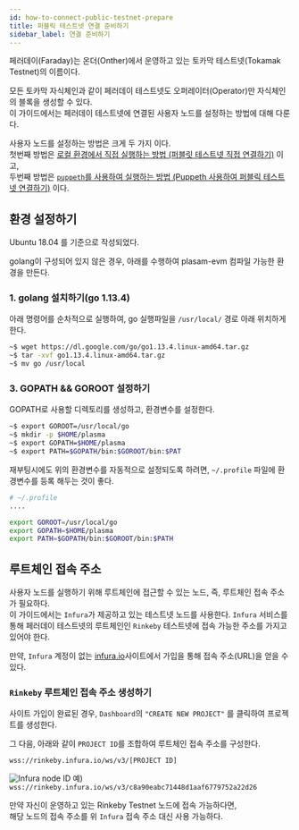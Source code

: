 ```yaml
---
id: how-to-connect-public-testnet-prepare
title: 퍼블릭 테스트넷 연결 준비하기
sidebar_label: 연결 준비하기
---
```


페러데이(Faraday)는 온더(Onther)에서 운영하고 있는 토카막 테스트넷(Tokamak Testnet)의 이름이다.

모든 토카막 자식체인과 같이 페러데이 테스트넷도 오퍼레이터(Operator)만 자식체인의 블록을 생성할 수 있다.<br>
이 가이드에서는 페러데이 테스트넷에 연결된 사용자 노드를 설정하는 방법에 대해 다룬다.

사용자 노드를 설정하는 방법은 크게 두 가지 이다.<br>
첫번째 방법은 [로컬 환경에서 직접 실행하는 방법 (퍼블릿 테스트넷 직접 연결하기)](how-to-connect-public-testnet-manually) 이고, <br>
두번째 방법은 [`puppeth`를 사용하여 실행하는 방법 (Puppeth 사용하여 퍼블릭 테스트넷 연결하기)](how-to-connect-public-testnet-manually) 이다.

## 환경 설정하기

Ubuntu 18.04 를 기준으로 작성되었다.

golang이 구성되어 있지 않은 경우, 아래를 수행하여 plasam-evm 컴파일 가능한 환경을 만든다.

### 1. golang 설치하기(go 1.13.4)

아래 명령어를 순차적으로 실행하여, go 실행파일을 `/usr/local/` 경로 아래 위치하게 한다.

```bash
~$ wget https://dl.google.com/go/go1.13.4.linux-amd64.tar.gz
~$ tar -xvf go1.13.4.linux-amd64.tar.gz
~$ mv go /usr/local
```

### 3. GOPATH && GOROOT 설정하기

GOPATH로 사용할 디렉토리를 생성하고, 환경변수를 설정한다.

```bash
~$ export GOROOT=/usr/local/go
~$ mkdir -p $HOME/plasma
~$ export GOPATH=$HOME/plasma
~$ export PATH=$GOPATH/bin:$GOROOT/bin:$PAT
```

재부팅시에도 위의 환경변수를 자동적으로 설정되도록 하려면,  `~/.profile` 파일에 환경변수를 등록 해두는 것이 좋다.

```sh
# ~/.profile
....

export GOROOT=/usr/local/go
export GOPATH=$HOME/plasma
export PATH=$GOPATH/bin:$GOROOT/bin:$PATH
```

## 루트체인 접속 주소
사용자 노드를 실행하기 위해 루트체인에 접근할 수 있는 노드, 즉, 루트체인 접속 주소가 필요하다.<br>
이 가이드에서는 `Infura`가 제공하고 있는 테스트넷 노드를 사용한다. `Infura` 서비스를 통해 페러데이 테스트넷의 루트체인인 `Rinkeby` 테스트넷에 접속 가능한 주소를 가지고 있어야 한다.

만약, `Infura` 계정이 없는 [infura.io](https://infura.io/)사이트에서 가입을 통해 접속 주소(URL)을 얻을 수 있다.

### `Rinkeby` 루트체인 접속 주소 생성하기

사이트 가입이 완료된 경우, `Dashboard`의 `"CREATE NEW PROJECT"` 를 클릭하여 프로젝트를 생성한다.

그 다음, 아래와 같이 `PROJECT ID`를 조합하여 루트체인 접속 주소를 구성한다.

`wss://rinkeby.infura.io/ws/v3/[PROJECT ID]`

![Infura node ID](assets/guides_create-infura-node.png)
예) `wss://rinkeby.infura.io/ws/v3/c8a90eabc71448d1aaf6779752a22d26`

만약 자신이 운영하고 있는 Rinkeby Testnet 노드에 접속 가능하다면, <br> 해당 노드의 접속 주소를 위 `Infura` 접속 주소 대신 사용 가능하다.

